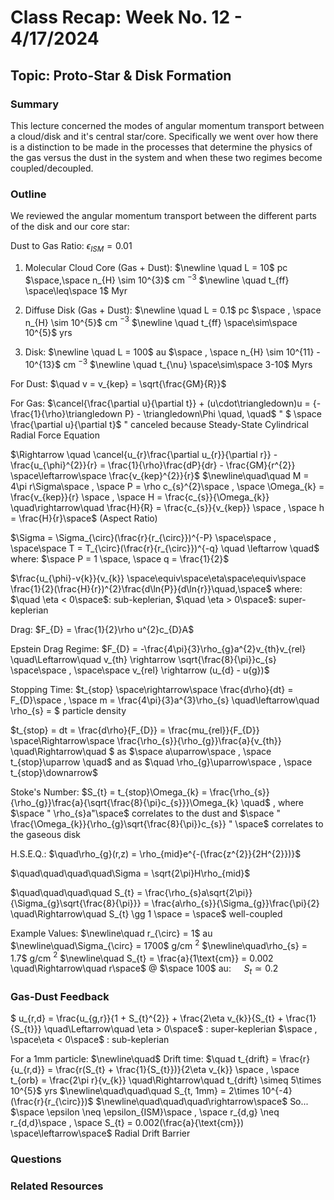 # Class Recap: Week No. 12 - 4/17/2024
## Topic: Proto-Star & Disk Formation

### Summary

This lecture concerned the modes of angular momentum transport between a cloud/disk and it's central star/core.  Specifically we went over how there is a distinction to be made in the processes that determine the physics of the gas versus the dust in the system and when these two regimes become coupled/decoupled.

### Outline 

We reviewed the angular momentum transport between the different parts of the disk and our core star:

Dust to Gas Ratio: $\epsilon_{ISM} = 0.01$

1)  Molecular Cloud Core (Gas + Dust): 
    $\newline \quad L = 10$ pc $\space,\space n_{H} \sim 10^{3}$ cm $^{-3}$
    $\newline \quad t_{ff} \space\leq\space 1$ Myr

2)  Diffuse Disk (Gas + Dust): 
    $\newline \quad L = 0.1$ pc $\space , \space n_{H} \sim 10^{5}$ cm $^{-3}$
    $\newline \quad t_{ff} \space\sim\space 10^{5}$ yrs

3)  Disk: 
    $\newline \quad L = 100$ au $\space , \space n_{H} \sim 10^{11} - 10^{13}$ cm $^{-3}$
    $\newline \quad t_{\nu} \space\sim\space 3-10$ Myrs

For Dust: $\quad v = v_{kep} = \sqrt{\frac{GM}{R}}$

For Gas: $\cancel{\frac{\partial u}{\partial t}} + (u\cdot\triangledown)u = {-\frac{1}{\rho}\triangledown P} - \triangledown\Phi \quad, \quad$ " $ \space \frac{\partial u}{\partial t}$ " canceled because Steady-State Cylindrical Radial Force Equation

$\Rightarrow \quad \cancel{u_{r}\frac{\partial u_{r}}{\partial r}} - \frac{u_{\phi}^{2}}{r} = \frac{1}{\rho}\frac{dP}{dr} - \frac{GM}{r^{2}} \space\leftarrow\space \frac{v_{kep}^{2}}{r}$
$\newline\quad\quad M = 4\pi r\Sigma\space , \space P = \rho c_{s}^{2}\space , \space \Omega_{k} = \frac{v_{kep}}{r} \space , \space H = \frac{c_{s}}{\Omega_{k}} \quad\rightarrow\quad \frac{H}{R} = \frac{c_{s}}{v_{kep}} \space , \space h = \frac{H}{r}\space$ (Aspect Ratio) 

$\Sigma = \Sigma_{\circ}(\frac{r}{r_{\circ}})^{-P} \space\space , \space\space T = T_{\circ}(\frac{r}{r_{\circ}})^{-q} \quad \leftarrow \quad$ where: $\space P = 1 \space, \space q = \frac{1}{2}$

$\frac{u_{\phi}-v{k}}{v_{k}} \space\equiv\space\eta\space\equiv\space \frac{1}{2}(\frac{H}{r})^{2}\frac{d\ln{P}}{d\ln{r}}\quad,\space$ where: $\quad \eta < 0\space$: sub-keplerian, $\quad \eta > 0\space$: super-keplerian


Drag: $F_{D} = \frac{1}{2}\rho u^{2}c_{D}A$

Epstein Drag Regime: $F_{D} = -\frac{4\pi}{3}\rho_{g}a^{2}v_{th}v_{rel} \quad\Leftarrow\quad v_{th} \rightarrow \sqrt{\frac{8}{\pi}}c_{s} \space\space , \space\space v_{rel} \rightarrow (u_{d} - u{g})$

Stopping Time: $t_{stop} \space\rightarrow\space \frac{d\rho}{dt} = F_{D}\space , \space m = \frac{4\pi}{3}a^{3}\rho_{s} \quad\leftarrow\quad \rho_{s} = $ particle density

$t_{stop} = dt = \frac{d\rho}{F_{D}} = \frac{mu_{rel}}{F_{D}} \space\Rightarrow\space \frac{\rho_{s}}{\rho_{g}}\frac{a}{v_{th}} \quad\Rightarrow\quad $ as $\space a\uparrow\space , \space t_{stop}\uparrow \quad$ and as $\quad \rho_{g}\uparrow\space , \space t_{stop}\downarrow$

Stoke's Number: $S_{t} = t_{stop}\Omega_{k} = \frac{\rho_{s}}{\rho_{g}}\frac{a}{\sqrt{\frac{8}{\pi}c_{s}}}\Omega_{k} \quad$ , where $\space " \rho_{s}a"\space$ correlates to the dust and  $\space " \frac{\Omega_{k}}{\rho_{g}\sqrt{\frac{8}{\pi}}c_{s}} " \space$ correlates to the gaseous disk

H.S.E.Q.: $\quad\rho_{g}(r,z) = \rho_{mid}e^{-(\frac{z^{2}}{2H^{2}})}$

$\quad\quad\quad\quad\Sigma = \sqrt{2\pi}H\rho_{mid}$

$\quad\quad\quad\quad S_{t} = \frac{\rho_{s}a\sqrt{2\pi}}{\Sigma_{g}\sqrt{\frac{8}{\pi}}} = \frac{a\rho_{s}}{\Sigma_{g}}\frac{\pi}{2} \quad\Rightarrow\quad S_{t} \gg 1 \space = \space$ well-coupled

Example Values: $\newline\quad r_{\circ} = 1$ au
$\newline\quad\Sigma_{\circ} = 1700$ g/cm $^{2}$
$\newline\quad\rho_{s} = 1.7$ g/cm $^{2}$
$\newline\quad S_{t} = \frac{a}{1\text{cm}} = 0.002 \quad\Rightarrow\quad r\space$ @ $\space 100$ au: $\quad S_{t} \simeq 0.2$


### Gas-Dust Feedback

$ u_{r,d} = \frac{u_{g,r}}{1 + S_{t}^{2}} + \frac{2\eta v_{k}}{S_{t} + \frac{1}{S_{t}}} \quad\Leftarrow\quad \eta > 0\space$ : super-keplerian $\space , \space\eta < 0\space$ : sub-keplerian

For a 1mm particle:
$\newline\quad$ Drift time: $\quad t_{drift} = \frac{r}{u_{r,d}} = \frac{r(S_{t} + \frac{1}{S_{t}})}{2\eta v_{k}} \space , \space t_{orb} = \frac{2\pi r}{v_{k}} \quad\Rightarrow\quad t_{drift} \simeq 5\times 10^{5}$ yrs
$\newline\quad\quad\quad S_{t, 1mm} = 2\times 10^{-4}(\frac{r}{r_{\circ}})$
$\newline\quad\quad\quad\rightarrow\space$ So... $\space \epsilon \neq \epsilon_{ISM}\space , \space r_{d,g} \neq r_{d,d}\space , \space S_{t} = 0.002(\frac{a}{\text{cm}}) \space\leftarrow\space$ Radial Drift Barrier

### Questions 


### Related Resources

